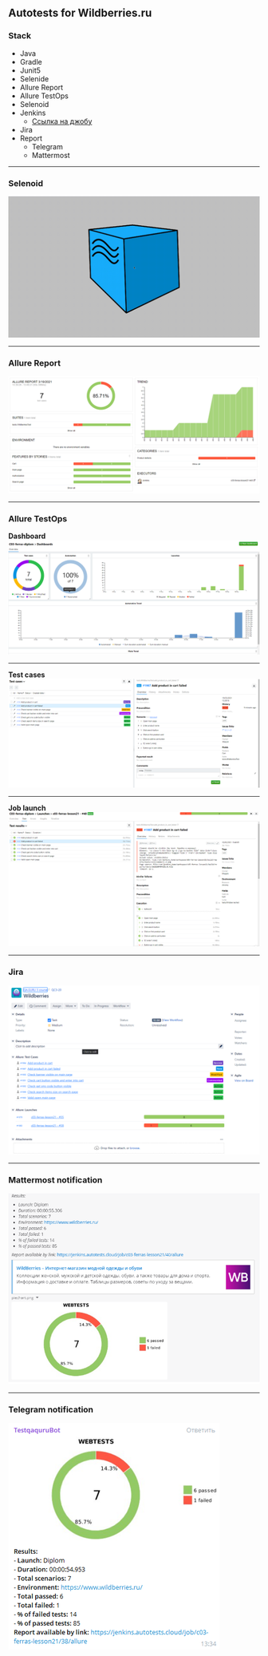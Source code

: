 ## Autotests for Wildberries.ru
### Stack
* Java 
* Gradle
* Junit5 
* Selenide 
* Allure Report
* Allure TestOps
* Selenoid
* Jenkins
    * [Ссылка на джобу](https://jenkins.autotests.cloud/job/c03-ferras-lesson21/)
* Jira
* Report
    * Telegram
    * Mattermost
___
### Selenoid
![selenoid screenshot](src/test/resources/images/selenoid.gif)
___
### Allure Report
![allure screenshot](src/test/resources/images/allure_1.png)
___
### Allure TestOps
**Dashboard**
![allure screenshot](src/test/resources/images/allure_testops1.png)
***
**Test cases**
![allure screenshot](src/test/resources/images/allure_testops.png)
***
**Job launch**
![allure screenshot](src/test/resources/images/allure_testops2.png)
___
### Jira
![allure screenshot](src/test/resources/images/Jira_1.png)
___
### Mattermost notification
![allure screenshot](src/test/resources/images/mattermost.png)
___
### Telegram notification
![allure screenshot](src/test/resources/images/telegram.png)
